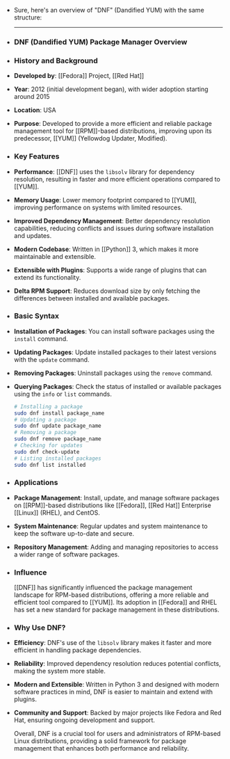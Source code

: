 - Sure, here's an overview of "DNF" (Dandified YUM) with the same structure:
  
  ---
- ### **DNF (Dandified YUM) Package Manager Overview**
- ### **History and Background**
- **Developed by**: [[Fedora]] Project, [[Red Hat]]
- **Year**: 2012 (initial development began), with wider adoption starting around 2015
- **Location**: USA
- **Purpose**: Developed to provide a more efficient and reliable package management tool for [[RPM]]-based distributions, improving upon its predecessor, [[YUM]] (Yellowdog Updater, Modified).
- ### **Key Features**
- **Performance**: [[DNF]] uses the `libsolv` library for dependency resolution, resulting in faster and more efficient operations compared to [[YUM]].
- **Memory Usage**: Lower memory footprint compared to [[YUM]], improving performance on systems with limited resources.
- **Improved Dependency Management**: Better dependency resolution capabilities, reducing conflicts and issues during software installation and updates.
- **Modern Codebase**: Written in [[Python]] 3, which makes it more maintainable and extensible.
- **Extensible with Plugins**: Supports a wide range of plugins that can extend its functionality.
- **Delta RPM Support**: Reduces download size by only fetching the differences between installed and available packages.
- ### **Basic Syntax**
- **Installation of Packages**: You can install software packages using the `install` command.
- **Updating Packages**: Update installed packages to their latest versions with the `update` command.
- **Removing Packages**: Uninstall packages using the `remove` command.
- **Querying Packages**: Check the status of installed or available packages using the `info` or `list` commands.
  
  ```bash
  # Installing a package
  sudo dnf install package_name
  # Updating a package
  sudo dnf update package_name
  # Removing a package
  sudo dnf remove package_name
  # Checking for updates
  sudo dnf check-update
  # Listing installed packages
  sudo dnf list installed
  ```
- ### **Applications**
- **Package Management**: Install, update, and manage software packages on [[RPM]]-based distributions like [[Fedora]], [[Red Hat]] Enterprise [[Linux]] (RHEL), and CentOS.
- **System Maintenance**: Regular updates and system maintenance to keep the software up-to-date and secure.
- **Repository Management**: Adding and managing repositories to access a wider range of software packages.
- ### **Influence**
  
  [[DNF]] has significantly influenced the package management landscape for RPM-based distributions, offering a more reliable and efficient tool compared to [[YUM]]. Its adoption in [[Fedora]] and RHEL has set a new standard for package management in these distributions.
- ### **Why Use DNF?**
- **Efficiency**: DNF's use of the `libsolv` library makes it faster and more efficient in handling package dependencies.
- **Reliability**: Improved dependency resolution reduces potential conflicts, making the system more stable.
- **Modern and Extensible**: Written in Python 3 and designed with modern software practices in mind, DNF is easier to maintain and extend with plugins.
- **Community and Support**: Backed by major projects like Fedora and Red Hat, ensuring ongoing development and support.
  
  Overall, DNF is a crucial tool for users and administrators of RPM-based Linux distributions, providing a solid framework for package management that enhances both performance and reliability.